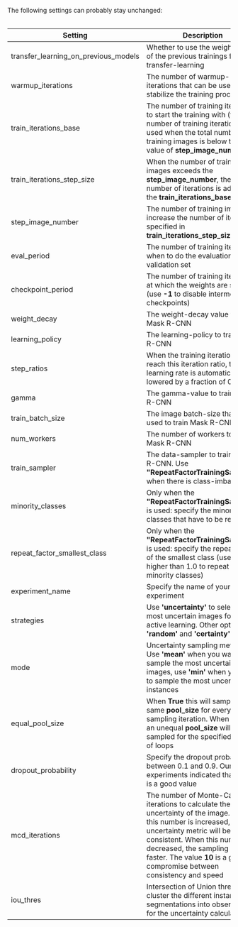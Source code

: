 The following settings can probably stay unchanged: <br/> <br/>

| Setting        			| Description        													|
| --------------------------------------|-----------------------------------------------------------------------------------------------------------------------|
| transfer_learning_on_previous_models	| Whether to use the weight-files of the previous trainings for transfer-learning					|
| warmup_iterations			| The number of warmup-iterations that can be used to stabilize the training process 			 		|
| train_iterations_base			| The number of training iterations to start the training with (this number of training iterations is used when the total number of training images is below the value of **step_image_number**)								 			 		|
| train_iterations_step_size		| When the number of training images exceeds the **step_image_number**, then this number of iterations is added to the **train_iterations_base**																	|
| step_image_number			| The number of training images to increase the number of iterations specified in **train_iterations_step_size**	|
| eval_period				| The number of training iterations when to do the evaluation on the validation set					|
| checkpoint_period			| The number of training iterations at which the weights are stored (use **-1** to disable intermediate checkpoints)	|
| weight_decay	 			| The weight-decay value to train Mask R-CNN										|
| learning_policy 			| The learning-policy to train Mask R-CNN										|
| step_ratios				| When the training iterations reach this iteration ratio, then the learning rate is automatically lowered by a fraction of 0.1 |
| gamma		 			| The gamma-value to train Mask R-CNN											|
| train_batch_size 			| The image batch-size that is used to train Mask R-CNN									|
| num_workers	 			| The number of workers to train Mask R-CNN										|
| train_sampler	 			| The data-sampler to train Mask R-CNN. Use **"RepeatFactorTrainingSampler"**, when there is class-imbalance		|
| minority_classes 			| Only when the **"RepeatFactorTrainingSampler"** is used: specify the minority-classes that have to be repeated	|
| repeat_factor_smallest_class		| Only when the **"RepeatFactorTrainingSampler"** is used: specify the repeat-factor of the smallest class (use a value higher than 1.0 to repeat the minority classes)																	|
| experiment_name			| Specify the name of your experiment											|
| strategies				| Use **'uncertainty'** to select the most uncertain images for the active learning. Other options are **'random'** and **'certainty'** |
| mode					| Uncertainty sampling method. Use **'mean'** when you want to sample the most uncertain images, use **'min'** when you want to sample the most uncertain instances																	|
| equal_pool_size			| When **True** this will sample the same **pool_size** for every sampling iteration. When **False**, an unequal **pool_size** will be sampled for the specified number of loops															|
| dropout_probability			| Specify the dropout probability between 0.1 and 0.9. Our experiments indicated that **0.25** is a good value		|
| mcd_iterations			| The number of Monte-Carlo iterations to calculate the uncertainty of the image. When this number is increased, the uncertainty metric will be more consistent. When this number is decreased, the sampling will be faster. The value **10** is a good compromise between consistency and speed	|
| iou_thres				| Intersection of Union threshold to cluster the different instance segmentations into observations for the uncertainty calculation																			|
<br/>

